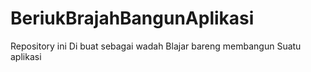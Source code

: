 # BeriukBrajahBangunAplikasi
Repository ini Di buat sebagai wadah Blajar bareng membangun Suatu aplikasi 
